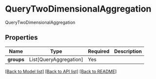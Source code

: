# QueryTwoDimensionalAggregation

QueryTwoDimensionalAggregation

## Properties
| Name | Type | Required | Description |
| ------------ | ------------- | ------------- | ------------- |
**groups** | List[QueryAggregation] | Yes |  |


[[Back to Model list]](../../README.md#documentation-for-models) [[Back to API list]](../../README.md#documentation-for-api-endpoints) [[Back to README]](../../README.md)

